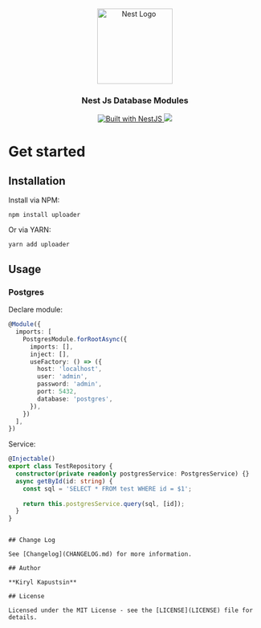 <h1 align="center"></h1>

<div align="center">
  <a href="http://nestjs.com/" target="_blank">
    <img src="https://nestjs.com/img/logo_text.svg" width="150" alt="Nest Logo" />
  </a>
</div>

<h3 align="center">Nest Js Database Modules</h3>

<div align="center">
  <a href="https://nestjs.com" target="_blank">
    <img src="https://img.shields.io/badge/built%20with-NestJs-red.svg" alt="Built with NestJS">
  </a>
<a href="https://www.npmjs.com/package/@papakapa/nest-database-module">
    <img src="https://img.shields.io/badge/papakapa-npm-4ba0f6" />
  </a>

</div>

# Get started

## Installation

Install via NPM:

```shell
npm install uploader
```

Or via YARN:

```
yarn add uploader
```

## Usage

### Postgres

Declare module:

```typescript
@Module({
  imports: [
    PostgresModule.forRootAsync({
      imports: [],
      inject: [],
      useFactory: () => ({
        host: 'localhost',
        user: 'admin',
        password: 'admin',
        port: 5432,
        database: 'postgres',
      }),
    })
  ],
})
```

Service: 

```typescript
@Injectable()
export class TestRepository {
  constructor(private readonly postgresService: PostgresService) {}
  async getById(id: string) {
    const sql = 'SELECT * FROM test WHERE id = $1';
    
    return this.postgresService.query(sql, [id]);
  }
}

```

```

## Change Log

See [Changelog](CHANGELOG.md) for more information.

## Author

**Kiryl Kapustsin**

## License

Licensed under the MIT License - see the [LICENSE](LICENSE) file for details.
